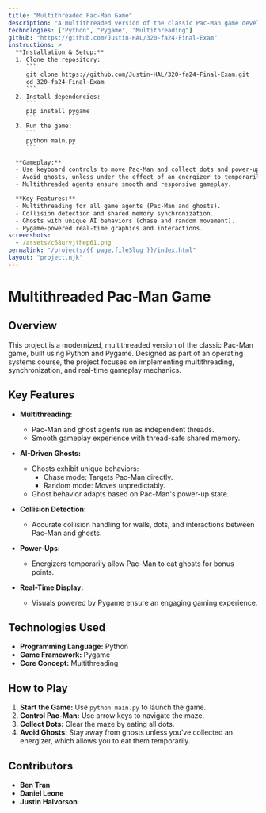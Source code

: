 ```yaml
---
title: "Multithreaded Pac-Man Game"
description: "A multithreaded version of the classic Pac-Man game developed in Python. The game features real-time gameplay using Pygame, with synchronized multithreaded agents and unique AI behaviors for ghosts."
technologies: ["Python", "Pygame", "Multithreading"]
github: "https://github.com/Justin-HAL/320-fa24-Final-Exam"
instructions: >
  **Installation & Setup:**
  1. Clone the repository:
     ```
     git clone https://github.com/Justin-HAL/320-fa24-Final-Exam.git
     cd 320-fa24-Final-Exam
     ```
  2. Install dependencies:
     ```
     pip install pygame
     ```
  3. Run the game:
     ```
     python main.py
     ```

  **Gameplay:**
  - Use keyboard controls to move Pac-Man and collect dots and power-ups.
  - Avoid ghosts, unless under the effect of an energizer to temporarily eat ghosts.
  - Multithreaded agents ensure smooth and responsive gameplay.

  **Key Features:**
  - Multithreading for all game agents (Pac-Man and ghosts).
  - Collision detection and shared memory synchronization.
  - Ghosts with unique AI behaviors (chase and random movement).
  - Pygame-powered real-time graphics and interactions.
screenshots:
  - /assets/c68urvjthep61.png
permalink: "/projects/{{ page.fileSlug }}/index.html"
layout: "project.njk"
---
```


# Multithreaded Pac-Man Game

## Overview

This project is a modernized, multithreaded version of the classic Pac-Man game, built using Python and Pygame. Designed as part of an operating systems course, the project focuses on implementing multithreading, synchronization, and real-time gameplay mechanics.

## Key Features

- **Multithreading:**
  - Pac-Man and ghost agents run as independent threads.
  - Smooth gameplay experience with thread-safe shared memory.

- **AI-Driven Ghosts:**
  - Ghosts exhibit unique behaviors:
    - Chase mode: Targets Pac-Man directly.
    - Random mode: Moves unpredictably.
  - Ghost behavior adapts based on Pac-Man's power-up state.

- **Collision Detection:**
  - Accurate collision handling for walls, dots, and interactions between Pac-Man and ghosts.

- **Power-Ups:**
  - Energizers temporarily allow Pac-Man to eat ghosts for bonus points.

- **Real-Time Display:**
  - Visuals powered by Pygame ensure an engaging gaming experience.

## Technologies Used

- **Programming Language:** Python
- **Game Framework:** Pygame
- **Core Concept:** Multithreading

## How to Play

1. **Start the Game:** Use `python main.py` to launch the game.
2. **Control Pac-Man:** Use arrow keys to navigate the maze.
3. **Collect Dots:** Clear the maze by eating all dots.
4. **Avoid Ghosts:** Stay away from ghosts unless you’ve collected an energizer, which allows you to eat them temporarily.

## Contributors

- **Ben Tran**
- **Daniel Leone**
- **Justin Halvorson**

